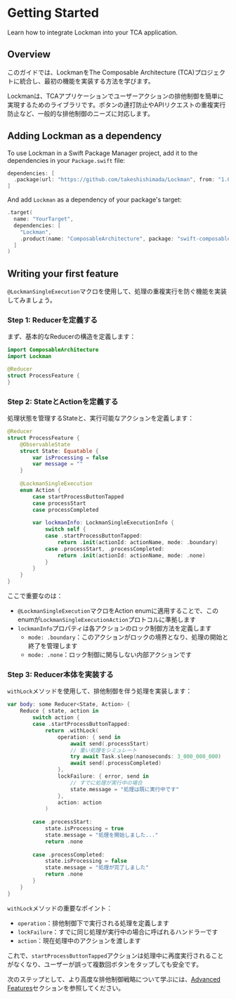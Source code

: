 # Getting Started

Learn how to integrate Lockman into your TCA application.

## Overview

このガイドでは、LockmanをThe Composable Architecture (TCA)プロジェクトに統合し、最初の機能を実装する方法を学びます。

Lockmanは、TCAアプリケーションでユーザーアクションの排他制御を簡単に実現するためのライブラリです。ボタンの連打防止やAPIリクエストの重複実行防止など、一般的な排他制御のニーズに対応します。

## Adding Lockman as a dependency

To use Lockman in a Swift Package Manager project, add it to the dependencies in your `Package.swift` file:

```swift
dependencies: [
  .package(url: "https://github.com/takeshishimada/Lockman", from: "1.0.0")
]
```

And add `Lockman` as a dependency of your package's target:

```swift
.target(
  name: "YourTarget",
  dependencies: [
    "Lockman",
    .product(name: "ComposableArchitecture", package: "swift-composable-architecture")
  ]
)
```

## Writing your first feature

`@LockmanSingleExecution`マクロを使用して、処理の重複実行を防ぐ機能を実装してみましょう。

### Step 1: Reducerを定義する

まず、基本的なReducerの構造を定義します：

```swift
import ComposableArchitecture
import Lockman

@Reducer
struct ProcessFeature {
}
```

### Step 2: StateとActionを定義する

処理状態を管理するStateと、実行可能なアクションを定義します：

```swift
@Reducer
struct ProcessFeature {
    @ObservableState
    struct State: Equatable {
        var isProcessing = false
        var message = ""
    }
    
    @LockmanSingleExecution
    enum Action {
        case startProcessButtonTapped
        case processStart
        case processCompleted
        
        var lockmanInfo: LockmanSingleExecutionInfo {
            switch self {
            case .startProcessButtonTapped:
                return .init(actionId: actionName, mode: .boundary)
            case .processStart, .processCompleted:
                return .init(actionId: actionName, mode: .none)
            }
        }
    }
}
```

ここで重要なのは：

- `@LockmanSingleExecution`マクロをAction enumに適用することで、このenumが`LockmanSingleExecutionAction`プロトコルに準拠します
- `lockmanInfo`プロパティは各アクションのロック制御方法を定義します
  - `mode: .boundary`：このアクションがロックの境界となり、処理の開始と終了を管理します
  - `mode: .none`：ロック制御に関与しない内部アクションです

### Step 3: Reducer本体を実装する

`withLock`メソッドを使用して、排他制御を伴う処理を実装します：

```swift
var body: some Reducer<State, Action> {
    Reduce { state, action in
        switch action {
        case .startProcessButtonTapped:
            return .withLock(
                operation: { send in
                    await send(.processStart)
                    // 重い処理をシミュレート
                    try await Task.sleep(nanoseconds: 3_000_000_000)
                    await send(.processCompleted)
                },
                lockFailure: { error, send in
                    // すでに処理が実行中の場合
                    state.message = "処理は既に実行中です"
                },
                action: action
            )
            
        case .processStart:
            state.isProcessing = true
            state.message = "処理を開始しました..."
            return .none
            
        case .processCompleted:
            state.isProcessing = false
            state.message = "処理が完了しました"
            return .none
        }
    }
}
```

`withLock`メソッドの重要なポイント：

- `operation`：排他制御下で実行される処理を定義します
- `lockFailure`：すでに同じ処理が実行中の場合に呼ばれるハンドラーです
- `action`：現在処理中のアクションを渡します

これで、`startProcessButtonTapped`アクションは処理中に再度実行されることがなくなり、ユーザーが誤って複数回ボタンをタップしても安全です。

次のステップとして、より高度な排他制御戦略について学ぶには、[Advanced Features](<doc:AdvancedFeatures>)セクションを参照してください。